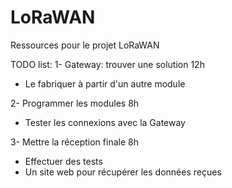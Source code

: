 # LoRaWAN
Ressources pour le projet LoRaWAN

TODO list:
1- Gateway: trouver une solution 12h
 - Le fabriquer à partir d'un autre module

2- Programmer les modules 8h
 - Tester les connexions avec la Gateway

3- Mettre la réception finale 8h
 - Effectuer des tests
 - Un site web pour récupérer les données reçues 
